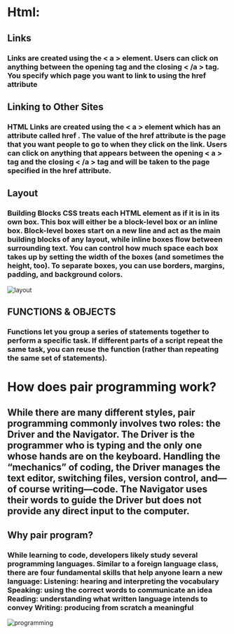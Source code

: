 # Html:
## Links
### Links are created using the < a > element. Users can click on anything between the opening <a> tag and the closing < /a > tag. You specify which page you want to link to using the href attribute

## Linking to Other Sites
### HTML Links are created using the < a > element which has an attribute called href . The value of the href attribute is the page that you want people to go to when they click on the link. Users can click on anything that appears between the opening < a > tag and the closing < /a > tag and will be taken to the page specified in the href attribute.

## Layout
### Building Blocks CSS treats each HTML element as if it is in its own box. This box will either be a block-level box or an inline box. Block-level boxes start on a new line and act as the main building blocks of any layout, while inline boxes flow between surrounding text. You can control how much space each box takes up by setting the width of the boxes (and sometimes the height, too). To separate boxes, you can use borders, margins, padding, and background colors.

![layout](https://media.geeksforgeeks.org/wp-content/uploads/layout.png)

## FUNCTIONS & OBJECTS
### Functions let you group a series of statements together to perform a specific task. If different parts of a script repeat the same task, you can reuse the function (rather than repeating the same set of statements). 

# How does pair programming work?
## While there are many different styles, pair programming commonly involves two roles: the Driver and the Navigator. The Driver is the programmer who is typing and the only one whose hands are on the keyboard. Handling the “mechanics” of coding, the Driver manages the text editor, switching files, version control, and—of course writing—code. The Navigator uses their words to guide the Driver but does not provide any direct input to the computer. 

## Why pair program?
### While learning to code, developers likely study several programming languages. Similar to a foreign language class, there are four fundamental skills that help anyone learn a new language: Listening: hearing and interpreting the vocabulary Speaking: using the correct words to communicate an idea Reading: understanding what written language intends to convey Writing: producing from scratch a meaningful

![programming](https://cdn.britannica.com/30/199930-131-B3D1D347/computer.jpg)